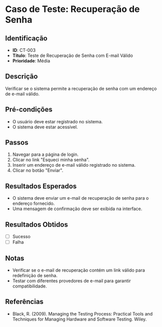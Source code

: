 # Caso de Teste: Recuperação de Senha

## Identificação
- **ID**: CT-003
- **Título**: Teste de Recuperação de Senha com E-mail Válido
- **Prioridade**: Média

## Descrição
Verificar se o sistema permite a recuperação de senha com um endereço de e-mail válido.

## Pré-condições
- O usuário deve estar registrado no sistema.
- O sistema deve estar acessível.

## Passos
1. Navegar para a página de login.
2. Clicar no link "Esqueci minha senha".
3. Inserir um endereço de e-mail válido registrado no sistema.
4. Clicar no botão "Enviar".

## Resultados Esperados
- O sistema deve enviar um e-mail de recuperação de senha para o endereço fornecido.
- Uma mensagem de confirmação deve ser exibida na interface.

## Resultados Obtidos
- [ ] Sucesso
- [ ] Falha

## Notas
- Verificar se o e-mail de recuperação contém um link válido para redefinição de senha.
- Testar com diferentes provedores de e-mail para garantir compatibilidade.

## Referências
- Black, R. (2009). Managing the Testing Process: Practical Tools and Techniques for Managing Hardware and Software Testing. Wiley.